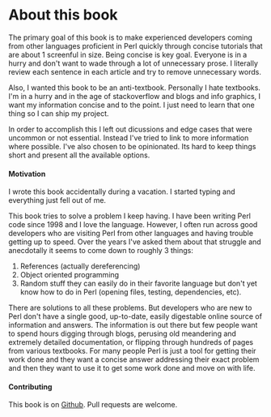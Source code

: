 # About this book

The primary goal of this book is to make experienced developers coming from
other languages proficient in Perl quickly through concise tutorials that are
about 1 screenful in size.  Being concise is key goal.  Everyone is in a hurry
and don't want to wade through a lot of unnecessary prose.  I literally review
each sentence in each article and try to remove unnecessary words.

Also, I wanted this book to be an anti-textbook.  Personally I hate textbooks.
I'm in a hurry and in the age of stackoverflow and blogs and info graphics, I
want my information concise and to the point.  I just need to learn that one
thing so I can ship my project.

In order to accomplish this I left out dicussions and edge cases that were
uncommon or not essential.  Instead I've tried to link to more information
where possible. I've also chosen to be opinionated.  Its hard to keep
things short and present all the available options.

#### Motivation

I wrote this book accidentally during a vacation.  I started typing and
everything just fell out of me.  

This book tries to solve a problem I keep having.  I have been writing Perl
code since 1998 and I love the language.  However, I often run across good
developers who are visiting Perl from other languages and having trouble
getting up to speed.  Over the years I've asked them about that struggle and
anecdotally it seems to come down to roughly 3 things:

1. References (actually dereferencing)
2. Object oriented programming
3. Random stuff they can easily do in their favorite language but don't
yet know how to do in Perl (opening files, testing, dependencies, etc).

There are solutions to all these problems.  But developers who
are new to Perl don't have a single good, up-to-date, easily digestable online
source of information and answers.  The information is out there but few people
want to spend hours digging through blogs, perusing old meandering and
extremely detailed documentation, or flipping through hundreds of pages from
various textbooks.  For many people Perl is just a tool for getting their work
done and they want a concise answer addressing their exact problem and then
they want to use it to get some work done and move on with life.

#### Contributing

This book is on [Github](https://github.com/kablamo/mvp.kablamo.org).  Pull
requests are welcome.
